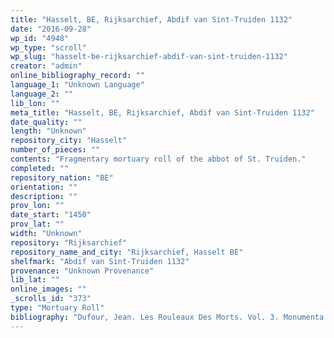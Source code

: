 ```yaml
---
title: "Hasselt, BE, Rijksarchief, Abdif van Sint-Truiden 1132"
date: "2016-09-28"
wp_id: "4948"
wp_type: "scroll"
wp_slug: "hasselt-be-rijksarchief-abdif-van-sint-truiden-1132"
creator: "admin"
online_bibliography_record: ""
language_1: "Unknown Language"
language_2: ""
lib_lon: ""
meta_title: "Hasselt, BE, Rijksarchief, Abdif van Sint-Truiden 1132"
date_quality: ""
length: "Unknown"
repository_city: "Hasselt"
number_of_pieces: ""
contents: "Fragmentary mortuary roll of the abbot of St. Truiden."
completed: ""
repository_nation: "BE"
orientation: ""
description: ""
prov_lon: ""
date_start: "1450"
prov_lat: ""
width: "Unknown"
repository: "Rijksarchief"
repository_name_and_city: "Rijksarchief, Hasselt BE"
shelfmark: "Abdif van Sint-Truiden 1132"
provenance: "Unknown Provenance"
lib_lat: ""
online_images: ""
_scrolls_id: "373"
type: "Mortuary Roll"
bibliography: "Dufour, Jean. Les Rouleaux Des Morts. Vol. 3. Monumenta Palaeographica Medii Aevi. Series Gallica. Turnhout: Brepols, 2009, no. 347."
---
```



